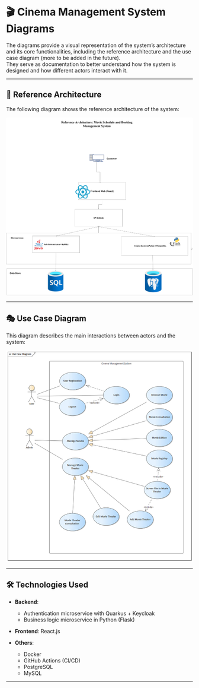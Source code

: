 # 🎬 Cinema Management System Diagrams
The diagrams provide a visual representation of the system’s architecture and its core functionalities, including the reference architecture and the use case diagram (more to be added in the future).  
They serve as documentation to better understand how the system is designed and how different actors interact with it.

---

## 📌 Reference Architecture
The following diagram shows the reference architecture of the system:

![Reference Architecture](Reference%20Architecture_%20Movie%20Schedule%20and%20Booking%20Management%20System.drawio.png)

---

## 🎭 Use Case Diagram
This diagram describes the main interactions between actors and the system:

![Use Case Diagram](Use%20Case%20Diagram.png)

---

## 🛠️ Technologies Used
- **Backend**:  
  - Authentication microservice with Quarkus + Keycloak  
  - Business logic microservice in Python (Flask)

- **Frontend**: React.js

- **Others**:  
  - Docker  
  - GitHub Actions (CI/CD)  
  - PostgreSQL
  - MySQL

---

